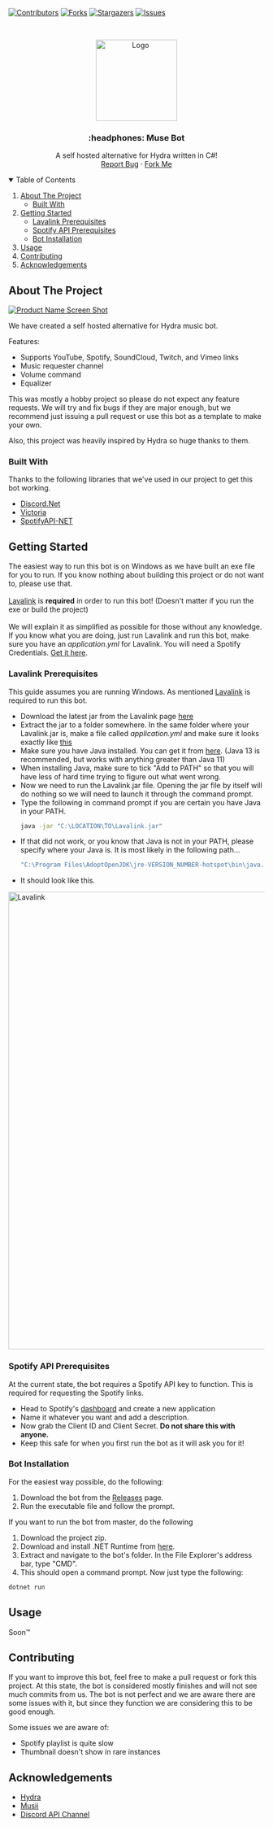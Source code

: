 [![Contributors][contributors-shield]][contributors-url]
[![Forks][forks-shield]][forks-url]
[![Stargazers][stars-shield]][stars-url]
[![Issues][issues-shield]][issues-url]



<!-- PROJECT LOGO -->
<br />
<p align="center">
  <a href="https://github.com/DrDevinRX/MusicBot">
    <img src="https://i.imgur.com/mnmuuvZ.png" alt="Logo" width="160" height="160">
  </a>

  <h3 align="center">:headphones: Muse Bot</h3>

  <p align="center">
    A self hosted alternative for Hydra written in C#!
    <br />
    <a href="https://github.com/othneildrew/Best-README-Template/issues">Report Bug</a>
    ·
    <a href="https://github.com/DrDevinRX/MusicBot/network/members">Fork Me</a>
  </p>
</p>



<!-- TABLE OF CONTENTS -->
<details open="open">
  <summary>Table of Contents</summary>
  <ol>
    <li>
      <a href="#about-the-project">About The Project</a>
      <ul>
        <li><a href="#built-with">Built With</a></li>
      </ul>
    </li>
    <li>
      <a href="#getting-started">Getting Started</a>
      <ul>
        <li><a href="#lavalink-prerequisites">Lavalink Prerequisites</a></li>
        <li><a href="#spotify-api-prerequisites">Spotify API Prerequisites</a></li>
        <li><a href="#bot-installation">Bot Installation</a></li>
      </ul>
    </li>
    <li><a href="#usage">Usage</a></li>
    <li><a href="#contributing">Contributing</a></li>
    <li><a href="#acknowledgements">Acknowledgements</a></li>
  </ol>
</details>



<!-- ABOUT THE PROJECT -->
## About The Project

[![Product Name Screen Shot][product-screenshot]](https://example.com)

We have created a self hosted alternative for Hydra music bot.

Features:
* Supports YouTube, Spotify, SoundCloud, Twitch, and Vimeo links
* Music requester channel
* Volume command
* Equalizer

This was mostly a hobby project so please do not expect any feature requests. We will try and fix bugs if they are major enough, but we recommend just issuing a pull request or use this bot as a template to make your own.

Also, this project was heavily inspired by Hydra so huge thanks to them.

### Built With

Thanks to the following libraries that we've used in our project to get this bot working.
* [Discord.Net](https://github.com/discord-net/Discord.Net)
* [Victoria](https://github.com/Yucked/Victoria)
* [SpotifyAPI-NET](https://github.com/JohnnyCrazy/SpotifyAPI-NET)



<!-- GETTING STARTED -->
## Getting Started

The easiest way to run this bot is on Windows as we have built an exe file for you to run. If you know nothing about building this project or do not want to, please use that.
<br><br>[Lavalink](https://github.com/freyacodes/Lavalink) is **required** in order to run this bot! (Doesn't matter if you run the exe or build the project)
<br><br>We will explain it as simplified as possible for those without any knowledge. If you know what you are doing, just run Lavalink and run this bot, make sure you have an *application.yml* for Lavalink. You will need a Spotify Credentials. [Get it here](https://developer.spotify.com/dashboard/).

### Lavalink Prerequisites

This guide assumes you are running Windows.
As mentioned [Lavalink](https://github.com/freyacodes/Lavalink) is required to run this bot.
* Download the latest jar from the Lavalink page [here](https://github.com/freyacodes/Lavalink/releases)
* Extract the jar to a folder somewhere. In the same folder where your Lavalink.jar is, make a file called *application.yml* and make sure it looks exactly like [this](https://github.com/freyacodes/Lavalink/blob/master/LavalinkServer/application.yml.example)
* Make sure you have Java installed. You can get it from [here](https://github.com/AdoptOpenJDK/openjdk13-binaries/releases/download/jdk-13.0.2%2B8/OpenJDK13U-jdk_x64_windows_hotspot_13.0.2_8.msi). (Java 13 is recommended, but works with anything greater than Java 11)
* When installing Java, make sure to tick "Add to PATH" so that you will have less of hard time trying to figure out what went wrong.
* Now we need to run the Lavalink.jar file. Opening the jar file by itself will do nothing so we will need to launch it through the command prompt.
* Type the following in command prompt if you are certain you have Java in your PATH.
  ```bat
  java -jar "C:\LOCATION\TO\Lavalink.jar"
  ```
* If that did not work, or you know that Java is not in your PATH, please specify where your Java is. It is most likely in the following path...
  ```bat
  "C:\Program Files\AdoptOpenJDK\jre-VERSION_NUMBER-hotspot\bin\java.exe" -jar "C:\LOCATION\TO\Lavalink.jar"
  ```
* It should look like this.
<img src="https://i.imgur.com/t933IU4.png" alt="Lavalink" width="900">


### Spotify API Prerequisites

At the current state, the bot requires a Spotify API key to function.
This is required for requesting the Spotify links.
* Head to Spotify's [dashboard](https://developer.spotify.com/dashboard/) and create a new application
* Name it whatever you want and add a description.
* Now grab the Client ID and Client Secret. **Do not share this with anyone.**
* Keep this safe for when you first run the bot as it will ask you for it!


### Bot Installation

For the easiest way possible, do the following:
1. Download the bot from the [Releases](https://github.com/DrDevinRX/MusicBot/releases) page.
2. Run the executable file and follow the prompt.

If you want to run the bot from master, do the following
1. Download the project zip.
2. Download and install .NET Runtime from [here](https://dotnet.microsoft.com/download).
3. Extract and navigate to the bot's folder. In the File Explorer's address bar, type "CMD".
4. This should open a command prompt. Now just type the following:
  ```bat
  dotnet run
  ```



<!-- USAGE EXAMPLES -->
## Usage
Soon™



<!-- CONTRIBUTING -->
## Contributing

If you want to improve this bot, feel free to make a pull request or fork this project. At this state, the bot is considered mostly finishes and will not see much commits from us.
The bot is not perfect and we are aware there are some issues with it, but since they function we are considering this to be good enough.

Some issues we are aware of:
* Spotify playlist is quite slow
* Thumbnail doesn't show in rare instances


<!-- ACKNOWLEDGEMENTS -->
## Acknowledgements
* [Hydra](https://hydra.bot/)
* [Musii](https://github.com/encodeous/musii)
* [Discord API Channel](https://discord.gg/discord-api)





<!-- MARKDOWN LINKS & IMAGES -->
<!-- https://www.markdownguide.org/basic-syntax/#reference-style-links -->
[contributors-shield]: https://img.shields.io/github/issues/DrDevinRX/MusicBot?style=for-the-badge
[contributors-url]: https://github.com/DrDevinRX/MusicBot/graphs/contributors
[forks-shield]: https://img.shields.io/github/forks/DrDevinRX/MusicBot?style=for-the-badge
[forks-url]: https://github.com/DrDevinRX/MusicBot/network/members
[stars-shield]: https://img.shields.io/github/stars/DrDevinRX/MusicBot?style=for-the-badge
[stars-url]: https://github.com/DrDevinRX/MusicBot/stargazers
[issues-shield]: https://img.shields.io/github/issues/DrDevinRX/MusicBot?style=for-the-badge
[issues-url]: https://github.com/DrDevinRX/MusicBot/issues
[product-screenshot]: images/screenshot.png
